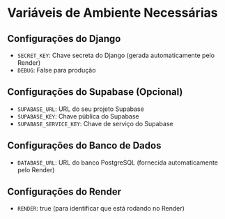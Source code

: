 # Variáveis de Ambiente Necessárias

## Configurações do Django
- `SECRET_KEY`: Chave secreta do Django (gerada automaticamente pelo Render)
- `DEBUG`: False para produção

## Configurações do Supabase (Opcional)
- `SUPABASE_URL`: URL do seu projeto Supabase
- `SUPABASE_KEY`: Chave pública do Supabase
- `SUPABASE_SERVICE_KEY`: Chave de serviço do Supabase

## Configurações do Banco de Dados
- `DATABASE_URL`: URL do banco PostgreSQL (fornecida automaticamente pelo Render)

## Configurações do Render
- `RENDER`: true (para identificar que está rodando no Render)
